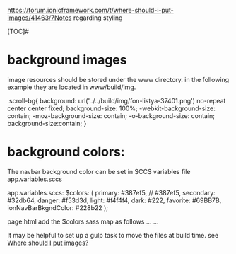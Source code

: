 https://forum.ionicframework.com/t/where-should-i-put-images/41463/7Notes regarding styling

[TOC]#

# background images

image resources should be stored under the www directory.  in the following example they are located in www/build/img.

  .scroll-bg{
    background: url('../../build/img/fon-listya-37401.png') no-repeat center center fixed;
    background-size: 100%;
    -webkit-background-size: contain;
    -moz-background-size: contain;
    -o-background-size: contain;
    background-size:contain;
  }

# background colors:

The navbar background color can be set in SCCS variables file app.variables.sccs

app.variables.sccs:
  $colors: (
    primary:    #387ef5, // #387ef5,
    secondary:  #32db64,
    danger:     #f53d3d,
    light:      #f4f4f4,
    dark:       #222,
    favorite:   #69BB7B,
    ionNavBarBkgndColor: #228b22
  );

page.html
 add the $colors sass map as follows
 ...
  <ion-navbar ionNavBarBkgndColor>
 ...

It may be helpful to set up a gulp task to move the files at build time.  see [Where should I put images?](https://forum.ionicframework.com/t/where-should-i-put-images/41463/7)
